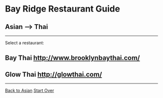 # Bay Ridge Restaurant Guide
## Asian --> Thai
---
Select a restaurant:
## Bay Thai http://www.brooklynbaythai.com/
## Glow Thai http://glowthai.com/
---
[Back to Asian](../asian)
[Start Over](../../home.md)